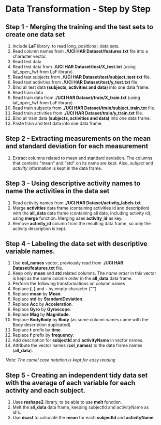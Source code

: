 # Data Transformation - Step by Step

## Step 1 - Merging the training and the test sets to create one data set

1. Include **LaF** library, to read long, positional, data sets.
2. Read column names from **./UCI HAR Dataset/features.txt** file into a character vector.
3. Read test data
  1. Read test data from **./UCI HAR Dataset/test/X_test.txt** (using laf_open_fwf from LaF library).
  2. Read test subjects from **./UCI HAR Dataset/test/subject_test.txt** file.
  3. Read test activities from **./UCI HAR Dataset/test/y_test.txt** file.
  4. Bind all test data **(subjects, activities and data)** into one data frame.
4. Read train data
  1. Read train data from **./UCI HAR Dataset/train/X_train.txt** (using laf_open_fwf from LaF library).
  2. Read train subjects from **./UCI HAR Dataset/train/subject_train.txt** file.
  3. Read train activities from **./UCI HAR Dataset/train/y_train.txt** file.
  4. Bind all train data **(subjects, activities and data)** into one data frame.
5. Paste train and test data into one data frame.

## Step 2 - Extracting measurements on the mean and standard deviation for each measurement

1. Extract columns related to mean and standard deviation. The columns that contains "mean" and "std" on its name are kept. Also, *subject* and *activity* information is kept in the data frame.

## Step 3 - Using descriptive activity names to name the activities in the data set

1. Read activity names from **./UCI HAR Dataset/activity_labels.txt**.
2. Merge **activities** data frame (containing activities id and description) with the **all_data** data frame (containing all data, including activity id), using **merge** function. Merging uses **activity_id** as key.
3. Remove **activity_id** column from the resulting data frame, so only the activity description is kept.

## Step 4 - Labeling the data set with descriptive variable names.

1. Use **col_names** vector, previously read from **./UCI HAR Dataset/features.txt** file.
2. Keep only **mean** and **std** related columns. The *name order* in this vector is kept as the same *column order* in the **all_data** data frame.
3. Perform the following transformations on column names
  1. Replace **(**, **)** and **-** by empty character (**""**).
  2. Replace **mean** by **Mean**.
  3. Replace **std** by **StandardDeviation**.
  4. Replace **Acc** by **Acceleration**.
  5. Replace **Gyro** by **Gyroscope**.
  6. Replace **Mag** by **Magnitude**.
  7. Replace **BodyBody** by **Body** (as some column names came with the Body description duplicated).
  8. Replace **t** prefix by **time**.
  9. Replace **f** prefix by **frequency**.
  10. Add description for **subjectId** and **activityName** in vector names.
4. Attribute the vector names (**col_names**) to the data frame names (**all_data**).

*Note: The camel case notation is kept for easy reading*

## Step 5 - Creating an independent tidy data set with the average of each variable for each activity and each subject.

1. Uses **reshape2** library, to be able to use **melt** function.
2. Melt the **all_data** data frame, keeping subjectId and activityName as id's.
3. Use **dcast** to calculate the **mean** for each **subjectId** and **activityName**.